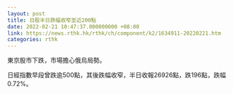 ```yaml
---
layout: post
title: 日股半日跌幅收窄至近200點
date: 2022-02-21 10:47:37.000000000 +08:00
link: https://news.rthk.hk/rthk/ch/component/k2/1634911-20220221.htm
categories: rthk
---
```


東京股市下跌，市場擔心俄烏局勢。

日經指數早段曾跌逾500點，其後跌幅收窄，半日收報26926點，跌196點，跌幅0.72%。
